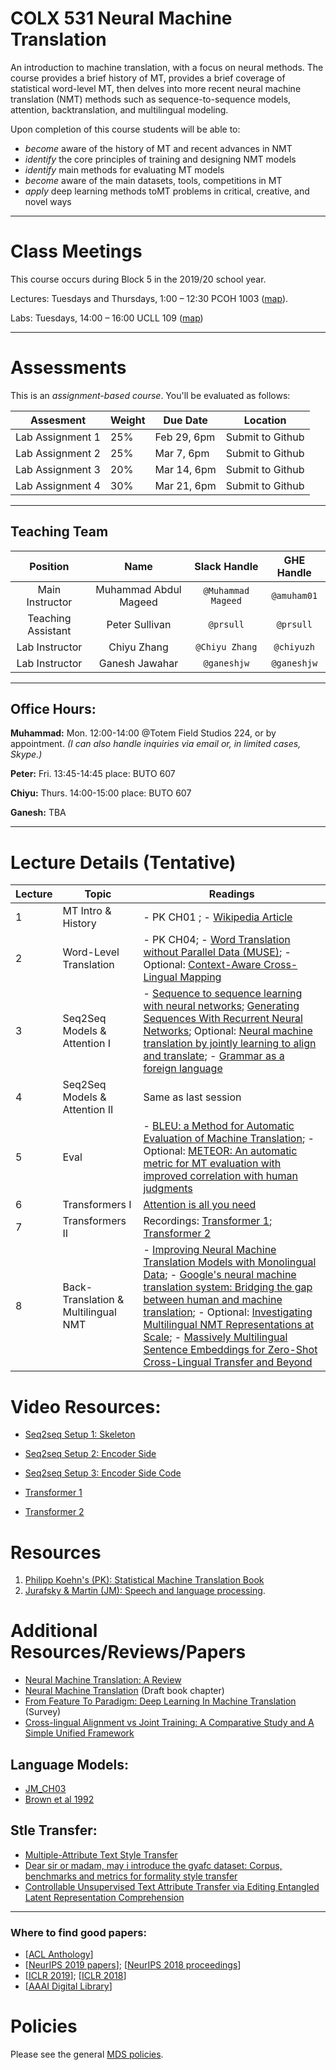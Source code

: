 # COLX 531 Neural Machine Translation

An introduction to machine translation, with a focus on neural methods. The course provides a brief history of MT, provides a brief coverage of statistical word-level MT, then delves into more recent neural machine translation (NMT) methods such as sequence-to-sequence models, attention, backtranslation, and multilingual modeling.

Upon completion of this course students will be able to:


* *become* aware of the history of MT and recent advances in NMT
* *identify* the core principles of training and designing NMT models
* *identify* main methods for evaluating MT models 
* *become* aware of the main datasets, tools, competitions in MT
* *apply* deep learning methods toMT problems in critical, creative, and novel ways

---
# Class Meetings

This course occurs during Block 5 in the 2019/20 school year.

Lectures: Tuesdays and Thursdays, 1:00 – 12:30 PCOH 1003 ([map](https://www.google.com/maps?hl=en-GB&q=PCOH+1003)).

Labs: Tuesdays, 14:00 – 16:00 UCLL 109 ([map](https://www.google.com/maps/place/Leon+and+Thea+Koerner+University+Centre+(UCLL)/@49.2688898,-123.2592924,17z/data=!3m1!4b1!4m5!3m4!1s0x548672b15bef1c83:0xfefcd37cc8a0961a!8m2!3d49.2688898!4d-123.2571037?hl=en-GB))

---
# Assessments

This is an *assignment-based course*. You'll be evaluated as follows:

| Assesment | Weight   | Due Date |  Location          | 
|------   | ------- |--------------------------| ----- |
| Lab Assignment 1	| 25%	| Feb 29, 6pm	| Submit to Github |
| Lab Assignment 2	| 25%	| Mar 7, 6pm	| Submit to Github |
| Lab Assignment 3	| 20%	| Mar 14, 6pm	| Submit to Github |
| Lab Assignment 4	| 30%	| Mar 21, 6pm	| Submit to Github |

---
## Teaching Team

| Position           | Name    | Slack Handle | GHE Handle |
| :----------------: | :-----: | :----------: | :--------: |
| Main Instructor | Muhammad Abdul Mageed |    `@Muhammad Mageed`       | `@amuham01`        |
| Teaching Assistant | Peter Sullivan |    `@prsull`       | `@prsull`        |
| Lab Instructor | Chiyu Zhang | `@Chiyu Zhang` | `@chiyuzh` |
| Lab Instructor | Ganesh Jawahar | `@ganeshjw` | `@ganeshjw` |

---
## Office Hours: 
**Muhammad:** Mon. 12:00-14:00 @Totem Field Studios 224, or by appointment. *(I can also handle inquiries via email or, in limited cases, Skype.)*

**Peter:** Fri. 13:45-14:45 place: BUTO 607

**Chiyu:** Thurs. 14:00-15:00 place: BUTO 607

**Ganesh:** TBA 

---
# Lecture Details (Tentative)

| Lecture | Topic   | Readings                 | 
|------   | ------- |--------------------------|
| 1   | MT Intro & History | - PK CH01 ; - [Wikipedia Article](https://en.wikipedia.org/wiki/History_of_machine_translation)    |
| 2   |  Word-Level Translation  | -  PK CH04; - [Word Translation without Parallel Data (MUSE)](https://arxiv.org/pdf/1710.04087.pdf); - Optional: [Context-Aware Cross-Lingual Mapping](https://www.aclweb.org/anthology/N19-1391.pdf)   |
| 3   |  Seq2Seq Models & Attention I | - [Sequence to sequence learning with neural networks](http://papers.nips.cc/paper/5346-sequence-to-sequence-learning-with-neural-networks.pdf); [Generating Sequences With Recurrent Neural Networks](https://arxiv.org/pdf/1308.0850); Optional: [Neural machine translation by jointly learning to align and translate](https://arxiv.org/pdf/1409.0473); - [Grammar as a foreign language](https://papers.nips.cc/paper/5635-grammar-as-a-foreign-language.pdf) |
| 4   |  Seq2Seq Models & Attention II | Same as last session |
| 5   |   Eval |  - [BLEU: a Method for Automatic Evaluation of Machine Translation](https://www.aclweb.org/anthology/P02-1040.pdf); - Optional: [METEOR: An automatic metric for MT evaluation with improved correlation with human judgments](https://www.aclweb.org/anthology/W05-0909.pdf) |
| 6   |   Transformers I  | [Attention is all you need](https://papers.nips.cc/paper/7181-attention-is-all-you-need.pdf)   |
| 7   |   Transformers II  | Recordings: [Transformer 1](https://www.youtube.com/watch?v=IoXR8z-nfYI); [Transformer 2](https://www.youtube.com/watch?v=4Z5gkkCptHI)   | 
| 8   |  Back-Translation & Multilingual NMT | -  [Improving Neural Machine Translation Models with Monolingual Data](https://arxiv.org/pdf/1511.06709.pdf); - [Google's neural machine translation system: Bridging the gap between human and machine translation](https://arxiv.org/pdf/1609.08144.pdf); - Optional: [Investigating Multilingual NMT Representations at Scale](https://arxiv.org/pdf/1909.02197.pdf); - [Massively Multilingual Sentence Embeddings for Zero-Shot Cross-Lingual Transfer and Beyond](https://www.mitpressjournals.org/doi/pdf/10.1162/tacl_a_00288)   |

# Video Resources:

* [Seq2seq Setup 1: Skeleton](https://www.youtube.com/watch?v=aial99njwdo)
* [Seq2seq Setup 2: Encoder Side](https://www.youtube.com/watch?v=k5NK2x5IUzY)
* [Seq2seq Setup 3: Encoder Side Code](https://www.youtube.com/watch?v=K7vj-eevn78)

* [Transformer 1](https://www.youtube.com/watch?v=IoXR8z-nfYI)
* [Transformer 2](https://www.youtube.com/watch?v=4Z5gkkCptHI)


# Resources
1. [Philipp Koehn's (PK): Statistical Machine Translation Book](https://www.amazon.com/Statistical-Machine-Translation-Philipp-Koehn-ebook/dp/B00AKE1W9O/ref=sr_1_1?keywords=machine+translation&qid=1581614635&sr=8-1) 
2. [Jurafsky & Martin (JM): Speech and language processing](https://web.stanford.edu/~jurafsky/slp3/ed3book.pdf).

# Additional Resources/Reviews/Papers
* [Neural Machine Translation: A Review](https://arxiv.org/pdf/1912.02047.pdf)
* [Neural Machine Translation](https://arxiv.org/pdf/1709.07809.pdf) (Draft book chapter)
* [From Feature To Paradigm: Deep Learning In Machine Translation](https://jair.org/index.php/jair/article/view/11198/26411) (Survey)
* [Cross-lingual Alignment vs Joint Training: A Comparative Study and A Simple Unified Framework](https://arxiv.org/pdf/1910.04708.pdf)

## Language Models:  
* [JM_CH03](https://web.stanford.edu/~jurafsky/slp3/3.pdf)
* [Brown et al 1992](https://www.aclweb.org/anthology/J92-1002.pdf) 

## Stle Transfer: 
* [Multiple-Attribute Text Style Transfer](https://arxiv.org/pdf/1811.00552.pdf)
* [Dear sir or madam, may i introduce the gyafc dataset: Corpus, benchmarks and metrics for formality style transfer](https://arxiv.org/pdf/1803.06535.pdf)
* [Controllable Unsupervised Text Attribute Transfer via Editing Entangled Latent Representation Comprehension](https://papers.nips.cc/paper/9284-controllable-unsupervised-text-attribute-transfer-via-editing-entangled-latent-representation.pdf)

---
### Where to find good papers:
* [[ACL Anthology](https://www.aclweb.org/anthology/)]
* [[NeurIPS 2019 papers](https://nips.cc/Conferences/2019/AcceptedPapersInitial)]; [[NeurIPS 2018 proceedings](http://papers.nips.cc/book/advances-in-neural-information-processing-systems-31-2018)]
* [[ICLR 2019](https://iclr.cc/Conferences/2019/Schedule?type=Poster)]; [[ICLR 2018](https://dblp.org/db/conf/iclr/iclr2018)]
* [[AAAI Digital Library](https://www.aaai.org/Library/conferences-library.php)]

# Policies

Please see the general [MDS policies](https://ubc-mds.github.io/policies/).
